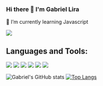 ### Hi there 👋 I'm Gabriel Lira

🌱 I’m currently learning Javascript


[![](https://img.shields.io/badge/LinkedIn-0077B5?style=for-the-badge&logo=linkedin&logoColor=white)](https://linkedin.com/in/gabriel-lira-0489aa20a)

## Languages and Tools:
![](https://img.shields.io/badge/C-00599C?style=for-the-badge&logo=c&logoColor=white)
![](https://img.shields.io/badge/Java-ED8B00?style=for-the-badge&logo=java&logoColor=white)
![](https://img.shields.io/badge/JavaScript-323330?style=for-the-badge&logo=javascript&logoColor=F7DF1E)
![](https://img.shields.io/badge/Python-FFD43B?style=for-the-badge&logo=python&logoColor=darkgreen)
![](https://img.shields.io/badge/HTML5-E34F26?style=for-the-badge&logo=html5&logoColor=white)
![](https://img.shields.io/badge/CSS3-1572B6?style=for-the-badge&logo=css3&logoColor=white)

![Gabriel's GitHub stats](https://github-readme-stats.vercel.app/api?username=gabrielDeio&show_icons=true&theme=onedark&count_private=true)
[![Top Langs](https://github-readme-stats.vercel.app/api/top-langs/?username=gabrielDeio&theme=onedark)](https://github.com/gabrielDeio/github-readme-stats)
<!--
**gabrielDeio/gabrielDeio** is a ✨ _special_ ✨ repository because its `README.md` (this file) appears on your GitHub profile.

Here are some ideas to get you started:

- 🔭 I’m currently working on ...
- 🌱 I’m currently learning ...
- 👯 I’m looking to collaborate on ...
- 🤔 I’m looking for help with ...
- 💬 Ask me about ...
- 📫 How to reach me: ...
- 😄 Pronouns: ...
- ⚡ Fun fact: ...
-->
